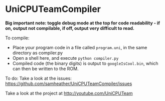 UniCPUTeamCompiler
==================

**Big important note: toggle debug mode at the top for code readability - if on, output not compilable, if off, output very difficult to read.**

To compile:
* Place your program code in a file called `program.uni`, in the same directory as compiler.py
* Open a shell here, and execute `python compiler.py`
* Compiled code (the binary digits) is output to `googleIsCool.bin`, which can then be written to the ROM.

To do:
Take a look at the issues: https://github.com/samheather/UniCPUTeamCompiler/issues

Take a look at the project at http://youtube.com/UniCPUTeam
